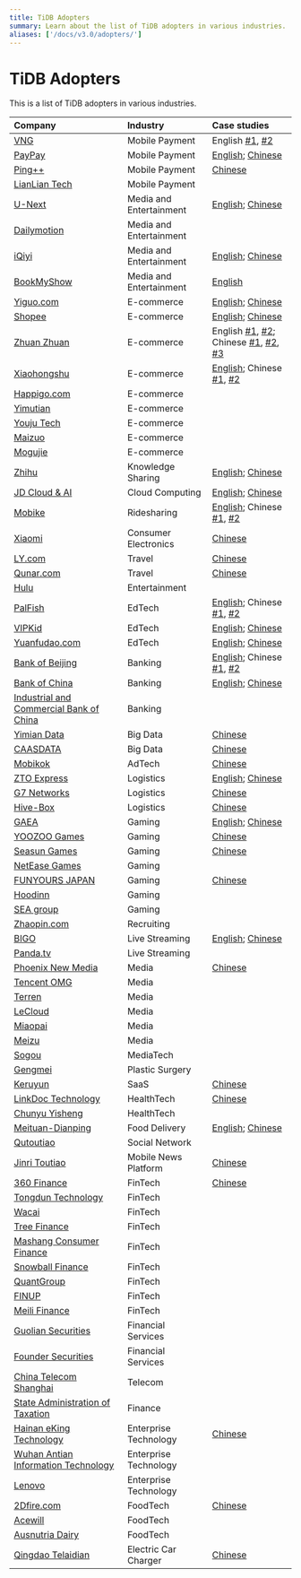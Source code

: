 ```yaml
---
title: TiDB Adopters
summary: Learn about the list of TiDB adopters in various industries.
aliases: ['/docs/v3.0/adopters/']
---
```


# TiDB Adopters

This is a list of TiDB adopters in various industries.

| Company | Industry | Case studies |
| :--- | :--- | :--- |
|[VNG](https://en.wikipedia.org/wiki/VNG_Corporation)|Mobile Payment|English [#1](https://pingcap.com/case-studies/tidb-at-zalopay-infrastructure-lesson-learned/), [#2](https://pingcap.com/case-studies/zalopay-using-a-scale-out-mysql-alternative-to-serve-millions-of-users)|
|[PayPay](https://www.crunchbase.com/organization/paypay#section-overviewy)|Mobile Payment|[English](https://pingcap.com/case-studies/japan-largest-mobile-payment-company-migrates-from-aurora-to-a-scale-out-database); [Chinese](https://pingcap.com/cases-cn/user-case-paypay/)|
|[Ping++](https://www.crunchbase.com/organization/ping-5)|Mobile Payment|[Chinese](https://pingcap.com/cases-cn/user-case-ping++/)|
|[LianLian Tech](https://www.crunchbase.com/organization/lianlian-pay)|Mobile Payment||
|[U-Next](https://www.crunchbase.com/organization/u-next)|Media and Entertainment|[English](https://pingcap.com/case-studies/running-a-scale-out-database-on-arm-as-mysql-alternative/); [Chinese](https://pingcap.com/cases-cn/user-case-unext/)|
|[Dailymotion](https://en.wikipedia.org/wiki/Dailymotion)|Media and Entertainment||
|[iQiyi](https://en.wikipedia.org/wiki/IQiyi)|Media and Entertainment|[English](https://pingcap.com/case-studies/tidb-in-iqiyi/); [Chinese](https://pingcap.com/cases-cn/user-case-iqiyi/)|
|[BookMyShow](https://www.crunchbase.com/organization/bookmyshow)|Media and Entertainment|[English](https://pingcap.com/case-studies/tidb-in-bookmyshow/)|
|[Yiguo.com](https://www.crunchbase.com/organization/shanghai-yiguo-electron-business)|E-commerce|[English](https://www.datanami.com/2018/02/22/hybrid-database-capturing-perishable-insights-yiguo/); [Chinese](https://pingcap.com/cases-cn/user-case-yiguo)|
|[Shopee](https://en.wikipedia.org/wiki/Shopee)|E-commerce|[English](https://pingcap.com/case-studies/tidb-in-shopee/); [Chinese](https://pingcap.com/cases-cn/user-case-shopee/)|
|[Zhuan Zhuan](https://www.crunchbase.com/organization/zhuan-zhuan)|E-commerce|English [#1](https://pingcap.com/case-studies/tidb-in-zhuanzhuan/), [#2](https://pingcap.com/case-studies/scale-out-database-powers-china-letgo-with-reduced-maintenance-costs); Chinese [#1](https://pingcap.com/cases-cn/user-case-zhuanzhuan/), [#2](https://pingcap.com/cases-cn/user-case-zhuanzhuan-2/), [#3](https://pingcap.com/cases-cn/user-case-zhuanzhuan-3/)|
|[Xiaohongshu](https://en.wikipedia.org/wiki/Xiaohongshu)|E-commerce|[English](https://pingcap.com/case-studies/how-we-use-a-scale-out-htap-database-for-real-time-analytics-and-complex-queries); Chinese [#1](https://pingcap.com/cases-cn/user-case-xiaohongshu/), [#2](https://pingcap.com/cases-cn/user-case-xiaohongshu-2/)|
|[Happigo.com](https://www.crunchbase.com/organization/happigo-com)|E-commerce||
|[Yimutian](http://www.ymt.com/)|E-commerce||
|[Youju Tech](https://nn.yjyz.com/)|E-commerce||
|[Maizuo](https://www.crunchbase.com/organization/maizhuo)|E-commerce||
|[Mogujie](https://www.crunchbase.com/organization/mogujie)|E-commerce||
|[Zhihu](https://en.wikipedia.org/wiki/Zhihu)|Knowledge Sharing|[English](https://pingcap.com/case-studies/lesson-learned-from-queries-over-1.3-trillion-rows-of-data-within-milliseconds-of-response-time-at-zhihu/); [Chinese](https://pingcap.com/cases-cn/user-case-zhihu/)|
|[JD Cloud & AI](https://www.crunchbase.com/organization/jd-cloud)|Cloud Computing|[English](https://pingcap.com/case-studies/lesson-learned-from-40-k-qps-and-20-billion-rows-of-data-in-a-single-scale-out-cluster/); [Chinese](https://pingcap.com/cases-cn/user-case-jingdongyun/)|
|[Mobike](https://en.wikipedia.org/wiki/Mobike)|Ridesharing|[English](https://pingcap.com/case-studies/tidb-in-mobike); Chinese [#1](https://pingcap.com/cases-cn/user-case-mobike/), [#2](https://pingcap.com/cases-cn/user-case-mobike-2/)|
|[Xiaomi](https://en.wikipedia.org/wiki/Xiaomi)|Consumer Electronics|[Chinese](https://pingcap.com/cases-cn/user-case-xiaomi/)|
|[LY.com](https://www.crunchbase.com/organization/ly-com)|Travel|[Chinese](https://pingcap.com/cases-cn/user-case-tongcheng/)|
|[Qunar.com](https://www.crunchbase.com/organization/qunar-com)|Travel|[Chinese](https://pingcap.com/cases-cn/user-case-qunar/)|
|[Hulu](https://www.hulu.com)|Entertainment||
|[PalFish](https://www.crunchbase.com/organization/palfish)|EdTech|[English](https://pingcap.com/case-studies/embracing-newsql-why-we-chose-tidb-over-mongodb-and-mysql); Chinese [#1](https://pingcap.com/cases-cn/user-case-banyu-2/), [#2](https://pingcap.com/cases-cn/user-case-banyu/)|
|[VIPKid](https://www.crunchbase.com/organization/vipkid)|EdTech|[English](https://pingcap.com/case-studies/why-we-chose-a-distributed-sql-database-to-complement-mysql); [Chinese](https://pingcap.com/cases-cn/user-case-vipkid/)|
|[Yuanfudao.com](https://www.crunchbase.com/organization/yuanfudao)|EdTech|[English](https://pingcap.com/blog/2017-08-08-tidbforyuanfudao/); [Chinese](https://pingcap.com/cases-cn/user-case-yuanfudao/)|
|[Bank of Beijing](https://en.wikipedia.org/wiki/Bank_of_Beijing)|Banking|[English](https://pingcap.com/case-studies/how-we-use-a-distributed-database-to-achieve-horizontal-scaling-without-downtime); Chinese [#1](https://pingcap.com/cases-cn/user-case-beijing-bank/), [#2](https://pingcap.com/cases-cn/user-case-beijing-bank-2/)|
| [Bank of China](https://en.wikipedia.org/wiki/Bank_of_China) | Banking | [English](https://pingcap.com/case-studies/how-bank-of-china-uses-a-scale-out-database-to-support-zabbix-monitoring-at-scale); [Chinese](https://pingcap.com/cases-cn/user-case-bank-of-china/) |
|[Industrial and Commercial Bank of China](https://en.wikipedia.org/wiki/Industrial_and_Commercial_Bank_of_China)|Banking||
|[Yimian Data](https://www.crunchbase.com/organization/yimian-data)|Big Data|[Chinese](https://pingcap.com/cases-cn/user-case-yimian)|
|[CAASDATA](https://www.caasdata.com/)|Big Data|[Chinese](https://pingcap.com/cases-cn/user-case-kasi/)|
|[Mobikok](https://www.linkedin.com/company/shenzhen-keke-network-technology-co.-ltd./)|AdTech|[Chinese](https://pingcap.com/cases-cn/user-case-mobikok/)|
|[ZTO Express](https://www.crunchbase.com/organization/zto-express)| Logistics|[English](https://pingcap.com/case-studies/why-we-migrated-from-exadata-to-a-scale-out-htap-database-for-near-real-time-analytics); [Chinese](https://pingcap.com/cases-cn/user-case-zto-express/)|
|[G7 Networks](https://www.crunchbase.com/organization/g7)| Logistics|[Chinese](https://pingcap.com/cases-cn/user-case-g7/)|
|[Hive-Box](http://www.fcbox.com/en/pc/index.html#/)|Logistics|[Chinese](https://pingcap.com/cases-cn/user-case-fengchao/)|
|[GAEA](http://www.gaea.com/en/)|Gaming|[English](https://pingcap.com/case-studies/2017-05-22-Comparison-between-MySQL-and-TiDB-with-tens-of-millions-of-data-per-day); [Chinese](https://pingcap.com/cases-cn/user-case-gaea-ad/)|
|[YOOZOO Games](https://www.crunchbase.com/organization/yoozoo-games)|Gaming|[Chinese](https://pingcap.com/cases-cn/user-case-youzu/)|
|[Seasun Games](https://www.crunchbase.com/organization/seasun)|Gaming|[Chinese](https://pingcap.com/cases-cn/user-case-xishanju/)|
|[NetEase Games](https://game.163.com/en/)|Gaming||
|[FUNYOURS JAPAN](http://company.funyours.co.jp/)|Gaming|[Chinese](https://pingcap.com/cases-cn/user-case-funyours-japan/)|
|[Hoodinn](https://www.crunchbase.com/organization/hoodinn)|Gaming||
|[SEA group](https://sea-group.org/?lang=en)|Gaming||
|[Zhaopin.com](https://www.crunchbase.com/organization/zhaopin)|Recruiting||
|[BIGO](https://www.crunchbase.com/organization/bigo-technology)|Live Streaming|[English](https://pingcap.com/case-studies/why-we-chose-an-htap-database-over-mysql-for-horizontal-scaling-and-complex-queries/); [Chinese](https://pingcap.com/cases-cn/user-case-bigo/)|
|[Panda.tv](https://www.crunchbase.com/organization/panda-tv)|Live Streaming||
|[Phoenix New Media](https://www.crunchbase.com/organization/phoenix-new-media)|Media|[Chinese](https://pingcap.com/cases-cn/user-case-ifeng/)|
|[Tencent OMG](https://en.wikipedia.org/wiki/Tencent)|Media||
|[Terren](https://www.crunchbase.com/organization/terren)|Media||
|[LeCloud](https://www.crunchbase.com/organization/letv-2)|Media||
|[Miaopai](https://en.wikipedia.org/wiki/Miaopai)|Media||
|[Meizu](https://en.wikipedia.org/wiki/Meizu)|Media||
|[Sogou](https://en.wikipedia.org/wiki/Sogou)|MediaTech||
|[Gengmei](https://www.crunchbase.com/organization/gengmei)|Plastic Surgery||
|[Keruyun](https://www.crunchbase.com/organization/keruyun-technology-beijing-co-ltd)|SaaS|[Chinese](https://pingcap.com/cases-cn/user-case-keruyun/)|
|[LinkDoc Technology](https://www.crunchbase.com/organization/linkdoc-technology)|HealthTech|[Chinese](https://pingcap.com/cases-cn/user-case-linkdoc/)|
|[Chunyu Yisheng](https://www.crunchbase.com/organization/chunyu)|HealthTech||
|[Meituan-Dianping](https://en.wikipedia.org/wiki/Meituan-Dianping)|Food Delivery|[English](https://pingcap.com/case-studies/tidb-in-meituan-dianping/); [Chinese](https://pingcap.com/cases-cn/user-case-meituan/)|
|[Qutoutiao](https://www.crunchbase.com/organization/qutoutiao)|Social Network||
|[Jinri Toutiao](https://en.wikipedia.org/wiki/Toutiao)|Mobile News Platform|[Chinese](https://pingcap.com/cases-cn/user-case-toutiao/)|
|[360 Finance](https://www.crunchbase.com/organization/360-finance)|FinTech|[Chinese](https://pingcap.com/cases-cn/user-case-360/)|
|[Tongdun Technology](https://www.crunchbase.com/organization/tongdun-technology)|FinTech||
|[Wacai](https://www.crunchbase.com/organization/wacai)|FinTech||
|[Tree Finance](https://www.facebook.com/treefinancegroup/)|FinTech||
|[Mashang Consumer Finance](https://www.crunchbase.com/organization/ms-finance)|FinTech||
|[Snowball Finance](https://www.crunchbase.com/organization/snowball-finance)|FinTech||
|[QuantGroup](https://www.crunchbase.com/organization/quantgroup)|FinTech||
|[FINUP](https://www.crunchbase.com/organization/finup)|FinTech||
|[Meili Finance](https://www.crunchbase.com/organization/meili-jinrong)|FinTech||
|[Guolian Securities](https://www.crunchbase.com/organization/guolian-securities)|Financial Services||
|[Founder Securities](https://www.crunchbase.com/organization/keruyun-technology-beijing-co-ltd)|Financial Services||
|[China Telecom Shanghai](http://www.189.cn/sh/)|Telecom||
|[State Administration of Taxation](https://en.wikipedia.org/wiki/State_Administration_of_Taxation)|Finance||
|[Hainan eKing Technology](https://www.crunchbase.com/organization/hainan-eking-technology)|Enterprise Technology|[Chinese](https://pingcap.com/cases-cn/user-case-ekingtech/)|
|[Wuhan Antian Information Technology](https://www.avlsec.com/)|Enterprise Technology||
|[Lenovo](https://en.wikipedia.org/wiki/Lenovo)|Enterprise Technology||
|[2Dfire.com](http://www.2dfire.com/)|FoodTech|[Chinese](https://pingcap.com/cases-cn/user-case-erweihuo/)|
|[Acewill](https://www.crunchbase.com/organization/acewill)|FoodTech||
|[Ausnutria Dairy](https://www.crunchbase.com/organization/ausnutria-dairy)|FoodTech||
|[Qingdao Telaidian](https://www.teld.cn/)|Electric Car Charger|[Chinese](https://pingcap.com/cases-cn/user-case-telaidian/)|

